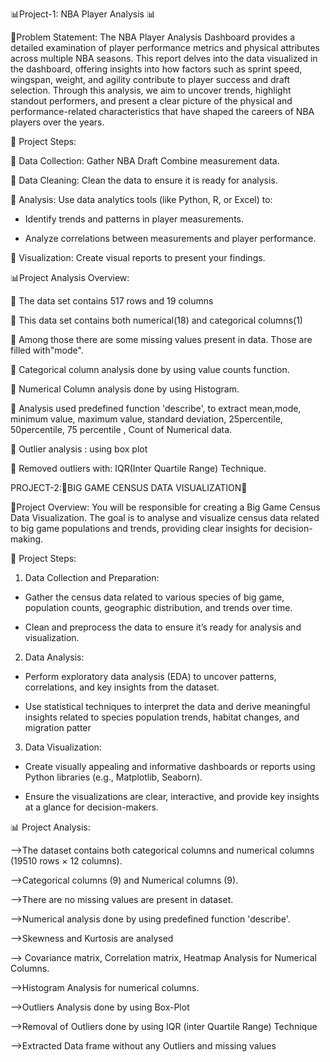 📊Project-1: NBA Player Analysis 📊

🔎Problem Statement: 
The NBA Player Analysis Dashboard provides a detailed examination of player performance metrics and physical attributes across multiple NBA seasons. This report delves into the data visualized in the dashboard, offering insights into how factors such as sprint speed, wingspan, weight, and agility contribute to player success and draft selection. Through this analysis, we aim to uncover trends, highlight standout performers, and present a clear picture of the physical and performance-related characteristics that have shaped the careers of NBA players over the years.

📶 Project Steps:

🔹 Data Collection: Gather NBA Draft Combine measurement data.

🔹 Data Cleaning: Clean the data to ensure it is ready for analysis.

🔹 Analysis: Use data analytics tools (like Python, R, or Excel) to:

 - Identify trends and patterns in player measurements.
 
 - Analyze correlations between measurements and player performance.

🔹 Visualization: Create visual reports to present your findings.

📊Project Analysis Overview:

🔹 The data set contains 517 rows and 19 columns

🔹 This data set contains both numerical(18) and categorical columns(1)

🔹 Among those there are some missing values present in data. Those are filled with"mode".

🔹 Categorical column analysis done by using value counts function.

🔹 Numerical Column analysis done by using Histogram.

🔹 Analysis used predefined function 'describe', to extract mean,mode, minimum value, maximum value, standard deviation, 25percentile, 50percentile, 75 percentile , Count of Numerical data.

🔹 Outlier analysis : using box plot

🔹 Removed outliers with: IQR(Inter Quartile Range) Technique.



PROJECT-2:💫BIG GAME CENSUS DATA VISUALIZATION💫


 🔎Project Overview: 
You will be responsible for creating a Big Game Census Data Visualization. The goal is to analyse and visualize census data related to big game populations and trends, providing clear insights for decision-making.

📶 Project Steps:

1. Data Collection and Preparation:
 - Gather the census data related to various species of big game, population counts, geographic distribution, and trends over time.

 - Clean and preprocess the data to ensure it’s ready for analysis and visualization.
   
2. Data Analysis:
- Perform exploratory data analysis (EDA) to uncover patterns, correlations, and key insights from the dataset.
   
 - Use statistical techniques to interpret the data and derive meaningful insights related to species population trends, habitat changes, and migration patter

3. Data Visualization:
 - Create visually appealing and informative dashboards or reports using Python libraries (e.g., Matplotlib, Seaborn).
   
 - Ensure the visualizations are clear, interactive, and provide key insights at a glance for decision-makers.

📊 Project Analysis:

-->The dataset contains both categorical columns and numerical columns (19510 rows × 12 columns).

-->Categorical columns (9) and Numerical columns (9).

-->There are no missing values are present in dataset.

-->Numerical analysis done by using predefined function 'describe'.

-->Skewness and Kurtosis are analysed

--> Covariance matrix, Correlation matrix, Heatmap Analysis for Numerical Columns.

-->Histogram Analysis for numerical columns.

-->Outliers Analysis done by using Box-Plot

-->Removal of Outliers done by using IQR (inter Quartile Range) Technique

-->Extracted Data frame without any Outliers and missing values

